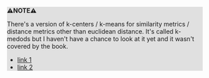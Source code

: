 <div style="margin:2em; background-color: #e0e0e0;">

<strong>⚠️NOTE️️️⚠️</strong>

There's a version of k-centers / k-means for similarity metrics / distance metrics other than euclidean distance. It's called k-medods but I haven't have a chance to look at it yet and it wasn't covered by the book.

 * [link 1](https://stats.stackexchange.com/a/81496)
 * [link 2](https://stats.stackexchange.com/a/32942)
</div>


